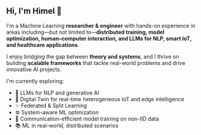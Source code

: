 ## Hi, I'm Himel 👋

I'm a Machine Learning **researcher & engineer** with hands-on experience in areas including—but not limited to—**distributed training, model optimization, human–computer interaction, and LLMs for NLP, smart IoT, and healthcare applications**. 

I enjoy bridging the gap between **theory and systems**, and I thrive on building **scalable frameworks** that tackle real-world problems and drive innovative AI projects.

I'm currently exploring:
- 🤖 LLMs for NLP and generative AI
- 🧿 Digital Twin for real-time heterogeneous IoT and edge intelligence
- ✨ Federated & Split Learning
- ⚙️ System-aware ML optimization
- 📶 Communication-efficient model training on non-IID data 
- 📚 ML in real-world, distributed scenarios


